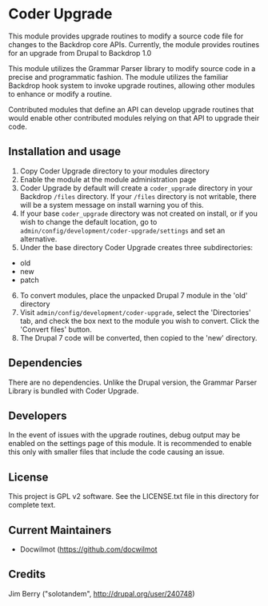 Coder Upgrade
=============

This module provides upgrade routines to modify a source code file for changes
to the Backdrop core APIs. Currently, the module provides routines for an 
upgrade from Drupal to Backdrop 1.0

This module utilizes the Grammar Parser library to modify source code in a
precise and programmatic fashion. The module utilizes the familiar Backdrop hook
system to invoke upgrade routines, allowing other modules to enhance or modify
a routine.

Contributed modules that define an API can develop upgrade routines that would
enable other contributed modules relying on that API to upgrade their code.

Installation and usage
------------

1. Copy Coder Upgrade directory to your modules directory
2. Enable the module at the module administration page
3. Coder Upgrade by default will create a `coder_upgrade` directory in your 
Backdrop `/files` directory. If your `/files` directory is not writable, there 
will be a system message on install warning you of this.
4. If your base `coder_upgrade` directory was not created on install, or if you 
wish to change the default location, go to `admin/config/development/coder-upgrade/settings` 
and set an alternative.
5. Under the base directory Coder Upgrade creates three subdirectories:
 - old
 - new
 - patch
6. To convert modules, place the unpacked Drupal 7 module in the 'old' directory
7. Visit `admin/config/development/coder-upgrade`, select the 'Directories' tab,
and check the box next to the module you wish to convert. Click the 'Convert
files' button.
8. The Drupal 7 code will be converted, then copied to the 'new' directory.

Dependencies
------------
There are no dependencies. Unlike the Drupal version, the Grammar Parser 
Library is bundled with Coder Upgrade.

Developers
----------
In the event of issues with the upgrade routines, debug output may be enabled on
the settings page of this module. It is recommended to enable this only with
smaller files that include the code causing an issue.

License
-------

This project is GPL v2 software. See the LICENSE.txt file in this directory for
complete text.

Current Maintainers
-------------------

- Docwilmot (https://github.com/docwilmot

Credits
-------

Jim Berry ("solotandem", http://drupal.org/user/240748)


